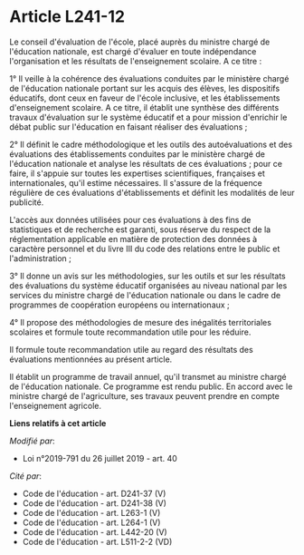 # Article L241-12

Le conseil d'évaluation de l'école, placé auprès du ministre chargé de l'éducation nationale, est chargé d'évaluer en toute
indépendance l'organisation et les résultats de l'enseignement scolaire. A ce titre :

1° Il veille à la cohérence des évaluations conduites par le ministère chargé de l'éducation nationale portant sur les acquis
des élèves, les dispositifs éducatifs, dont ceux en faveur de l'école inclusive, et les établissements d'enseignement
scolaire. A ce titre, il établit une synthèse des différents travaux d'évaluation sur le système éducatif et a pour mission
d'enrichir le débat public sur l'éducation en faisant réaliser des évaluations ;

2° Il définit le cadre méthodologique et les outils des autoévaluations et des évaluations des établissements conduites par
le ministère chargé de l'éducation nationale et analyse les résultats de ces évaluations ; pour ce faire, il s'appuie sur
toutes les expertises scientifiques, françaises et internationales, qu'il estime nécessaires. Il s'assure de la fréquence
régulière de ces évaluations d'établissements et définit les modalités de leur publicité.

L'accès aux données utilisées pour ces évaluations à des fins de statistiques et de recherche est garanti, sous réserve du
respect de la réglementation applicable en matière de protection des données à caractère personnel et du livre III du code
des relations entre le public et l'administration ;

3° Il donne un avis sur les méthodologies, sur les outils et sur les résultats des évaluations du système éducatif organisées
au niveau national par les services du ministre chargé de l'éducation nationale ou dans le cadre de programmes de coopération
européens ou internationaux ;

4° Il propose des méthodologies de mesure des inégalités territoriales scolaires et formule toute recommandation utile pour
les réduire.

Il formule toute recommandation utile au regard des résultats des évaluations mentionnées au présent article.

Il établit un programme de travail annuel, qu'il transmet au ministre chargé de l'éducation nationale. Ce programme est rendu
public. En accord avec le ministre chargé de l'agriculture, ses travaux peuvent prendre en compte l'enseignement agricole.

**Liens relatifs à cet article**

_Modifié par_:

  - Loi n°2019-791 du 26 juillet 2019 - art. 40

_Cité par_:

  - Code de l'éducation - art. D241-37 (V)
  - Code de l'éducation - art. D241-38 (V)
  - Code de l'éducation - art. L263-1 (V)
  - Code de l'éducation - art. L264-1 (V)
  - Code de l'éducation - art. L442-20 (V)
  - Code de l'éducation - art. L511-2-2 (VD)
